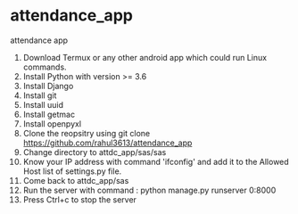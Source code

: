 # attendance_app
attendance app
1. Download Termux or any other android app which could run Linux commands.
2. Install Python with version >= 3.6
3. Install Django
4. Install git
5. Install uuid
6. Install getmac
7. Install openpyxl
8. Clone the reopsitry using git clone https://github.com/rahul3613/attendance_app
9. Change directory to attdc_app/sas/sas
10. Know your IP address with command 'ifconfig' and add it to the Allowed Host list of settings.py file.  
11. Come back to attdc_app/sas
10. Run the server with command : python manage.py runserver 0:8000
11. Press Ctrl+c to stop the server
